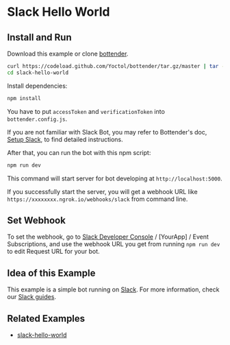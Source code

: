 # Slack Hello World

## Install and Run

Download this example or clone [bottender](https://github.com/Yoctol/bottender).

```sh
curl https://codeload.github.com/Yoctol/bottender/tar.gz/master | tar -xz --strip=2 bottender-master/examples/slack-hello-world
cd slack-hello-world
```

Install dependencies:

```sh
npm install
```

You have to put `accessToken` and `verificationToken` into `bottender.config.js`.

If you are not familiar with Slack Bot, you may refer to Bottender's doc, [Setup Slack](https://bottender.js.org/docs/channel-slack-setup), to find detailed instructions.

After that, you can run the bot with this npm script:

```sh
npm run dev
```

This command will start server for bot developing at `http://localhost:5000`.

If you successfully start the server, you will get a webhook URL like `https://xxxxxxxx.ngrok.io/webhooks/slack` from command line.

## Set Webhook

To set the webhook, go to [Slack Developer Console](https://api.slack.com/apps) / [YourApp] / Event Subscriptions, and use the webhook URL you get from running `npm run dev` to edit Request URL for your bot.

## Idea of this Example

This example is a simple bot running on [Slack](https://slack.com/).
For more information, check our [Slack guides](https://bottender.js.org/docs/channel-slack-setup).

## Related Examples

- [slack-hello-world](../slack-hello-world)
